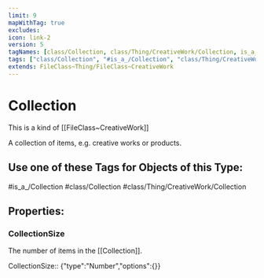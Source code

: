 ```yaml
---
limit: 9
mapWithTag: true
excludes:
icon: link-2
version: 5
tagNames: [class/Collection, class/Thing/CreativeWork/Collection, is_a_/Collection, schema-org/Collection]
tags: ["class/Collection", "#is_a_/Collection", "class/Thing/CreativeWork/Collection"]
extends: FileClass~Thing/FileClass~CreativeWork
---
```


# Collection
This is a kind of [[FileClass~CreativeWork]]

A collection of items, e.g. creative works or products.


## Use one of these Tags for Objects of this Type:

#is_a_/Collection
#class/Collection
#class/Thing/CreativeWork/Collection

## Properties:

### CollectionSize
The number of items in the [[Collection]].

CollectionSize:: {"type":"Number","options":{}}



